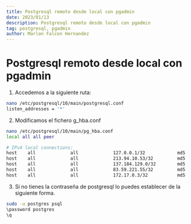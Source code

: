 ```yaml
---
title: Postgresql remoto desde local con pgadmin
date: 2023/01/13
description: Postgresql remoto desde local con pgadmin
tag: postgresql, pgadmin
author: Marlon Falcon Hernandez
---
```


# Postgresql remoto desde local con pgadmin

1. Accedemos a la siguiente ruta:

```bash
nano /etc/postgresql/10/main/postgresql.conf
listen_addresses = '*'
```

2. Modificamos el fichero g_hba.conf
```bash
nano /etc/postgresql/10/main/pg_hba.conf 
local all all peer
```

```bash
# IPv4 local connections:
host    all             all             127.0.0.1/32            md5
host    all             all             213.94.10.53/32         md5
host    all             all             137.184.129.0/32        md5
host    all             all             83.59.221.55/32         md5
host    all             all             172.17.0.3/32           md5
```

3. Si no tienes la contraseña de postgresql lo puedes establecer de la siguiente forma.
```bash
sudo -u postgres psql
\password postgres
\q
```